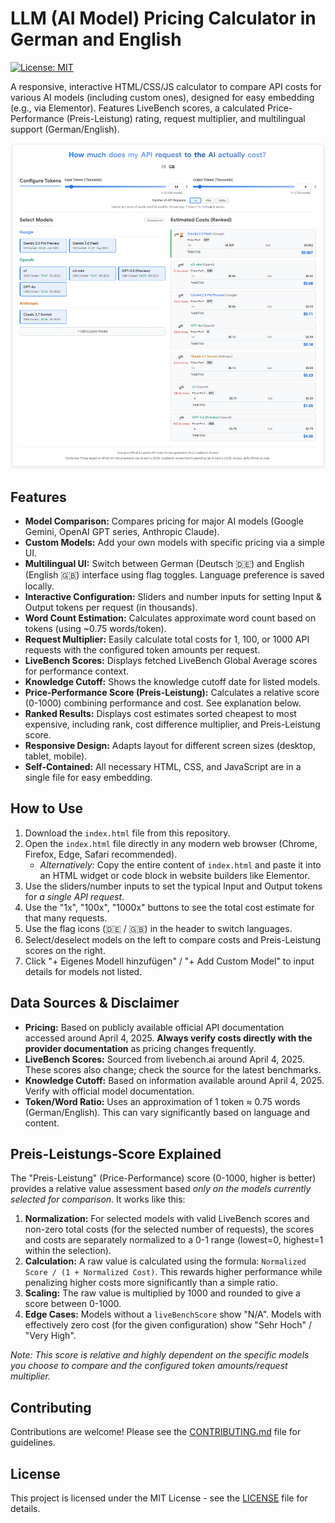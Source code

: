 # LLM (AI Model) Pricing Calculator in German and English

[![License: MIT](https://img.shields.io/badge/License-MIT-yellow.svg)](https://opensource.org/licenses/MIT)

A responsive, interactive HTML/CSS/JS calculator to compare API costs for various AI models (including custom ones), designed for easy embedding (e.g., via Elementor). Features LiveBench scores, a calculated Price-Performance (Preis-Leistung) rating, request multiplier, and multilingual support (German/English).

![Calculator Screenshot](screenshot_en.png)

## Features

*   **Model Comparison:** Compares pricing for major AI models (Google Gemini, OpenAI GPT series, Anthropic Claude).
*   **Custom Models:** Add your own models with specific pricing via a simple UI.
*   **Multilingual UI:** Switch between German (Deutsch 🇩🇪) and English (English 🇬🇧) interface using flag toggles. Language preference is saved locally.
*   **Interactive Configuration:** Sliders and number inputs for setting Input & Output tokens per request (in thousands).
*   **Word Count Estimation:** Calculates approximate word count based on tokens (using ~0.75 words/token).
*   **Request Multiplier:** Easily calculate total costs for 1, 100, or 1000 API requests with the configured token amounts per request.
*   **LiveBench Scores:** Displays fetched LiveBench Global Average scores for performance context.
*   **Knowledge Cutoff:** Shows the knowledge cutoff date for listed models.
*   **Price-Performance Score (Preis-Leistung):** Calculates a relative score (0-1000) combining performance and cost. See explanation below.
*   **Ranked Results:** Displays cost estimates sorted cheapest to most expensive, including rank, cost difference multiplier, and Preis-Leistung score.
*   **Responsive Design:** Adapts layout for different screen sizes (desktop, tablet, mobile).
*   **Self-Contained:** All necessary HTML, CSS, and JavaScript are in a single file for easy embedding.

## How to Use

1.  Download the `index.html` file from this repository.
2.  Open the `index.html` file directly in any modern web browser (Chrome, Firefox, Edge, Safari recommended).
    *   *Alternatively:* Copy the entire content of `index.html` and paste it into an HTML widget or code block in website builders like Elementor.
3.  Use the sliders/number inputs to set the typical Input and Output tokens for *a single API request*.
4.  Use the "1x", "100x", "1000x" buttons to see the total cost estimate for that many requests.
5.  Use the flag icons (🇩🇪 / 🇬🇧) in the header to switch languages.
6.  Select/deselect models on the left to compare costs and Preis-Leistung scores on the right.
7.  Click "+ Eigenes Modell hinzufügen" / "+ Add Custom Model" to input details for models not listed.

## Data Sources & Disclaimer

*   **Pricing:** Based on publicly available official API documentation accessed around April 4, 2025. **Always verify costs directly with the provider documentation** as pricing changes frequently.
*   **LiveBench Scores:** Sourced from livebench.ai around April 4, 2025. These scores also change; check the source for the latest benchmarks.
*   **Knowledge Cutoff:** Based on information available around April 4, 2025. Verify with official model documentation.
*   **Token/Word Ratio:** Uses an approximation of 1 token ≈ 0.75 words (German/English). This can vary significantly based on language and content.

## Preis-Leistungs-Score Explained

The "Preis-Leistung" (Price-Performance) score (0-1000, higher is better) provides a relative value assessment based *only on the models currently selected for comparison*. It works like this:

1.  **Normalization:** For selected models with valid LiveBench scores and non-zero total costs (for the selected number of requests), the scores and costs are separately normalized to a 0-1 range (lowest=0, highest=1 within the selection).
2.  **Calculation:** A raw value is calculated using the formula: `Normalized Score / (1 + Normalized Cost)`. This rewards higher performance while penalizing higher costs more significantly than a simple ratio.
3.  **Scaling:** The raw value is multiplied by 1000 and rounded to give a score between 0-1000.
4.  **Edge Cases:** Models without a `liveBenchScore` show "N/A". Models with effectively zero cost (for the given configuration) show "Sehr Hoch" / "Very High".

*Note: This score is relative and highly dependent on the specific models you choose to compare and the configured token amounts/request multiplier.*

## Contributing

Contributions are welcome! Please see the [CONTRIBUTING.md](CONTRIBUTING.md) file for guidelines.

## License

This project is licensed under the MIT License - see the [LICENSE](LICENSE) file for details.
